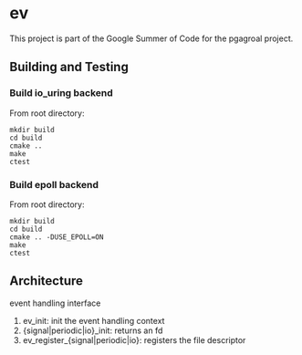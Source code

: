 # ev

This project is part of the Google Summer of Code for the pgagroal project.

## Building and Testing

### Build io_uring backend
From root directory:
```shell
mkdir build
cd build
cmake ..
make
ctest
```

### Build epoll backend
From root directory:
```shell
mkdir build
cd build
cmake .. -DUSE_EPOLL=ON
make
ctest
```

## Architecture

 event handling interface
  1. ev_init: init the event handling context
  2. {signal|periodic|io}_init: returns an fd
  3. ev_register_{signal|periodic|io}: registers the file descriptor

